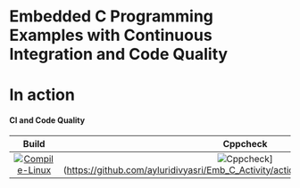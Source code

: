 # Embedded C Programming Examples with Continuous Integration and Code Quality

# In action


#### CI and Code Quality
|Build|Cppcheck|Codacy|
|:--:|:--:|:--:|
|[![Compile-Linux](https://github.com/ayluridivyasri/Emb_C_Activity/actions/workflows/Compile.yml/badge.svg)](https://github.com/ayluridivyasri/Emb_C_Activity/actions/workflows/Compile.yml)|![Cppcheck](https://github.com/ayluridivyasri/Emb_C_Activity/actions/workflows/CodeQulaity.yml/badge.svg)](https://github.com/ayluridivyasri/Emb_C_Activity/actions/workflows/CodeQulaity.yml)|

